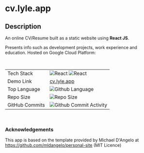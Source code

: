 # cv.lyle.app

## Description
An online CV/Resume built as a static website using <b>React JS</b>. 

Presents info such as development projects, work experience and education. Hosted on Google Cloud Platform:

<br />

|                |                                                                                                                                                                                                                                       |
|----------------|---------------------------------------------------------------------------------------------------------------------------------------------------------------------------------------------------------------------------------------|
| Tech Stack     | <div>![React](https://img.shields.io/badge/react-%2320232a.svg?style=for-the-badge&logo=react&logoColor=%2361DAFB) ![React](https://img.shields.io/badge/GoogleCloud-4285F4.svg?style=for-the-badge&logo=googlecloud&logoColor=white) |
| Demo Link      | [cv.lyle.app](https://cv.lyle.app)                                                                                                                                                                                                    |
| Top Language   | ![Github Language](https://img.shields.io/github/languages/top/lylio/cv.lyle.app?style=for-the-badge)                                                                                                                                 |
| Repo Size      | ![Repo Size](https://img.shields.io/github/repo-size/lylio/cv.lyle.app?style=for-the-badge)                                                                                                                                           |
| GitHub Commits | ![Github Commit Activity](https://img.shields.io/github/commit-activity/m/lylio/cv.lyle.app?style=for-the-badge)                                                                                                                      |

<br>

### Acknowledgements

This app is based on the template provided by Michael D'Angelo at https://github.com/mldangelo/personal-site (MIT Licence)

